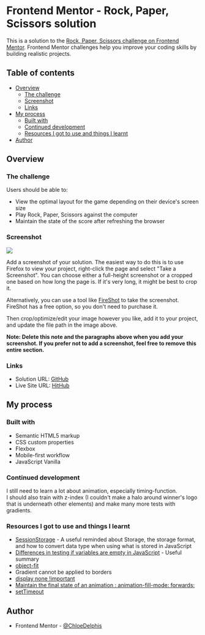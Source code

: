 # Frontend Mentor - Rock, Paper, Scissors solution

This is a solution to the [Rock, Paper, Scissors challenge on Frontend Mentor](https://www.frontendmentor.io/challenges/rock-paper-scissors-game-pTgwgvgH). Frontend Mentor challenges help you improve your coding skills by building realistic projects.

## Table of contents

- [Overview](#overview)
  - [The challenge](#the-challenge)
  - [Screenshot](#screenshot)
  - [Links](#links)
- [My process](#my-process)
  - [Built with](#built-with)
  - [Continued development](#continued-development)
  - [Resources I got to use and things I learnt](#resources-i-got-to-use-and-things-i-learnt)
- [Author](#author)

## Overview

### The challenge

Users should be able to:

- View the optimal layout for the game depending on their device's screen size
- Play Rock, Paper, Scissors against the computer
- Maintain the state of the score after refreshing the browser

### Screenshot

![](./screenshot.jpg)

Add a screenshot of your solution. The easiest way to do this is to use Firefox to view your project, right-click the page and select "Take a Screenshot". You can choose either a full-height screenshot or a cropped one based on how long the page is. If it's very long, it might be best to crop it.

Alternatively, you can use a tool like [FireShot](https://getfireshot.com/) to take the screenshot. FireShot has a free option, so you don't need to purchase it.

Then crop/optimize/edit your image however you like, add it to your project, and update the file path in the image above.

**Note: Delete this note and the paragraphs above when you add your screenshot. If you prefer not to add a screenshot, feel free to remove this entire section.**

### Links

- Solution URL: [GitHub](https://github.com/ChloeDelphis/FrontendMentor-rock-paper-scissors)
- Live Site URL: [HitHub](https://chloedelphis.github.io/FrontendMentor-rock-paper-scissors/)

## My process

### Built with

- Semantic HTML5 markup
- CSS custom properties
- Flexbox
- Mobile-first workflow
- JavaScript Vanilla

### Continued development

I still need to learn a lot about animation, especially timing-function.  
I should also train with z-index (I couldn't make a halo around winner's logo that is underneath other elements) and make many more tests with gradients.

### Resources I got to use and things I learnt

- [SessionStorage](https://code-garage.fr/blog/comment-utiliser-le-localstorage-pour-stocker-des-donnees-en-local-sur-le-navigateur/) - A useful reminded about Storage, the storage format, and how to convert data type when using what is stored in JavaScript
- [Differences in testing if variables are empty in JavaScript](https://stackoverflow.com/questions/4597900/checking-something-isempty-in-javascript) - Useful summary
- [object-fit](https://developer.mozilla.org/en-US/docs/Web/CSS/object-fit)
- Gradient cannot be applied to borders
- [display none !important](https://stackoverflow.com/questions/20663712/css-display-none-not-working)
- [Maintain the final state of an animation : animation-fill-mode: forwards;](https://prograide.com/pregunta/30191/maintien-de-letat-final-a-la-fin-dune-animation-css3)
- [setTimeout](https://masteringjs.io/tutorials/fundamentals/wait-1-second-then#:~:text=To%20delay%20a%20function%20execution,call%20fn%20after%201%20second.)

## Author

- Frontend Mentor - [@ChloeDelphis](https://www.frontendmentor.io/profile/ChloeDelphis)

